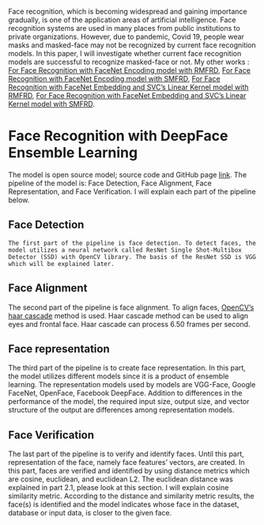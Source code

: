 Face recognition, which is becoming widespread and gaining importance gradually,  is one of the application areas of artificial intelligence. Face recognition systems are used in many places from public institutions to private organizations. However, due to pandemic, Covid 19, people wear masks and masked-face may not be recognized by current face recognition models. In this paper, I will investigate whether current face recognition models are successful to recognize masked-face or not. 
My other works : 
[For Face Recognition with FaceNet Encoding model with RMFRD](https://www.kaggle.com/muhammeddalkran/masked-unmasked-face-recogniti),
[For Face Recognition with FaceNet Encoding model with SMFRD](https://www.kaggle.com/muhammeddalkran/face-recognition-with-lfw-smfrd),
[For Face Recognition with FaceNet Embedding and SVC’s Linear Kernel model with  RMFRD](https://www.kaggle.com/muhammeddalkran/masked-face-recognition-with-rmfrd), 
[For Face Recognition with FaceNet Embedding and SVC’s Linear Kernel model with SMFRD](https://www.kaggle.com/muhammeddalkran/masked-face-recognition-with-lfw-smfrd
).

# Face Recognition with DeepFace Ensemble Learning
  The model is open source model; source code and GitHub page [link](https://github.com/serengil/deepface). The pipeline of the model is: Face Detection, Face Alignment, Face Representation, and Face Verification. I will explain each part of the pipeline below. 
## Face Detection 
	The first part of the pipeline is face detection. To detect faces, the model utilizes a neural network called ResNet Single Shot-Multibox Detector (SSD) with OpenCV library. The basis of the ResNet SSD is VGG which will be explained later.  
## Face Alignment
  The second part of the pipeline is face alignment. To align faces, [OpenCV’s haar cascade](https://github.com/opencv/opencv/tree/master/data/haarcascades) method is used. Haar cascade method can be used to align eyes and frontal face. Haar cascade can process 6.50 frames per second.
## Face representation
  The third part of the pipeline is to create face representation. In this part, the model utilizes different models since it is a product of ensemble learning. The representation models used by models are VGG-Face, Google FaceNet, OpenFace, Facebook DeepFace. Addition to differences in the performance of the model, the required input size, output size, and vector structure of the output are differences among representation models. 
## Face Verification
  The last part of the pipeline is to verify and identify faces. Until this part, representation of the face, namely face features’ vectors, are created. In this part, faces are verified and identified  by using distance metrics which are cosine, euclidean, and euclidean L2. The euclidean distance was explained in part 2.1, please look at this section. I will explain cosine similarity metric. According to the distance and similarity metric results, the face(s) is identified and the model indicates whose face in the dataset, database or input data, is closer to the given face. 

